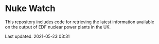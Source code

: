 # Nuke Watch

This repository includes code for retrieving the latest information available on the output of EDF nuclear power plants in the UK.

Last updated: 2021-05-23 03:31